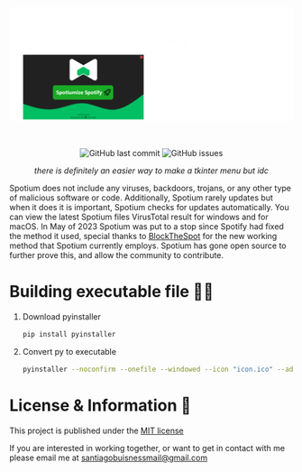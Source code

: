 ![Banner](./header.png)
<div align="center">
    </a>
    <br />

   ![GitHub last commit](https://img.shields.io/github/last-commit/tagoworks/spotium)
   ![GitHub issues](https://img.shields.io/github/issues-raw/tagoworks/spotium)

   *there is definitely an easier way to make a tkinter menu but idc*

</div>

Spotium does not include any viruses, backdoors, trojans, or any other type of malicious software or code. Additionally, Spotium rarely updates but when it does it is important, Spotium checks for updates automatically. You can view the latest Spotium files VirusTotal result for windows and for macOS. In May of 2023 Spotium was put to a stop since Spotify had fixed the method it used, special thanks to [BlockTheSpot](https://github.com/mrpond/BlockTheSpot) for the new working method that Spotium currently employs. Spotium has gone open source to further prove this, and allow the community to contribute. 

# Building executable file 🧑‍💻

1. Download pyinstaller
   ```sh
   pip install pyinstaller
   ```
   
2. Convert py to executable
   ```sh
   pyinstaller --noconfirm --onefile --windowed --icon "icon.ico" --add-data "menu;menu/"  "Spotium.py"
   ```

# License & Information 📃
This project is published under the [MIT license](./LICENSE)

If you are interested in working together, or want to get in contact with me please email me at santiagobuisnessmail@gmail.com
